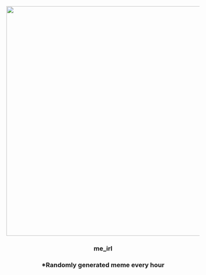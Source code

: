 <p align="center">
        <img src="https://i.redd.it/cwg711zeza191.jpg" width="600" height="600">
        </p>
        <h3 align="center">me_irl</h3>
        <h3 align="center">*Randomly generated meme every hour</h3>
    